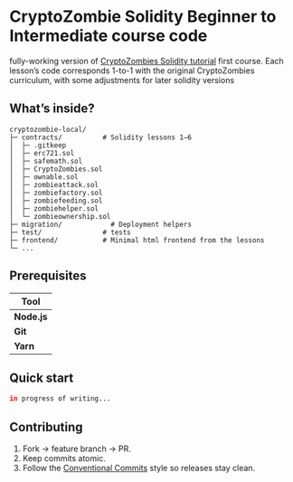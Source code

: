 # CryptoZombie Solidity Beginner to Intermediate course code

fully-working version of [CryptoZombies Solidity tutorial](https://cryptozombies.io/) first course. Each lesson’s code corresponds 1-to-1 with the original CryptoZombies curriculum, with some adjustments for later solidity versions

## What’s inside?

```
cryptozombie-local/
├─ contracts/          # Solidity lessons 1–6
│  ├─ .gitkeep
│  ├─ erc721.sol
│  ├─ safemath.sol
│  ├─ CryptoZombies.sol
│  ├─ ownable.sol
│  ├─ zombieattack.sol
│  ├─ zombiefactory.sol
│  ├─ zombiefeeding.sol
│  ├─ zombiehelper.sol
│  └─ zombieownership.sol
├─ migration/            # Deployment helpers
├─ test/               # tests
├─ frontend/           # Minimal html frontend from the lessons
└─ ...
```

## Prerequisites

| Tool |
|------|
| **Node.js** |
| **Git** |
| **Yarn** |

## Quick start

```bash
in progress of writing...
````

## Contributing

1. Fork → feature branch → PR.
2. Keep commits atomic.
3. Follow the [Conventional Commits](https://www.conventionalcommits.org/) style so releases stay clean.

